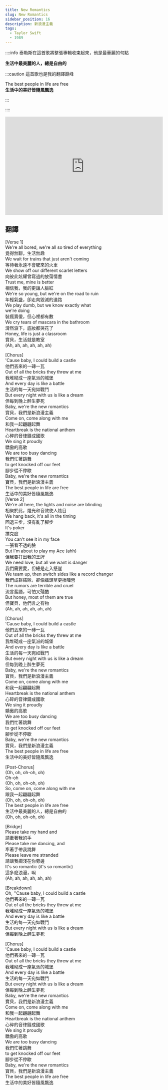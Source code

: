 ```yaml
---
title: New Romantics
slug: New Romantics
sidebar_position: 16
description: 新浪漫主義
tags:
  - Taylor Swift
  - 1989
---
```




::::info 泰勒斯在這首歌將整張專輯收束起來，他是最華麗的句點

**生活中最美麗的人，總是自由的**

:::caution 這首歌也是我的翻譯巔峰

The best people in life are free  
**生活中的美好皆隨風飄逸**  

:::

::::

<iframe width="100%" height="315" src="https://www.youtube.com/embed/zNKJFllFzpc" title="YouTube video player" frameborder="0" allow="accelerometer; autoplay; clipboard-write; encrypted-media; gyroscope; picture-in-picture; web-share" allowfullscreen></iframe> 

## 翻譯
[Verse 1]  
We're all bored, we're all so tired of everything  
覺得無聊，生活無趣  
We wait for trains that just aren't coming  
等待著永遠不會駛來的火車  
We show off our different scarlet letters  
向彼此炫耀曾寫過的放蕩情書  
Trust me, mine is better  
相信我，我的更讓人臉紅  
We're so young, but we're on the road to ruin  
年輕氣盛，卻走向毀滅的道路  
We play dumb, but we know exactly what  
we're doing  
裝瘋賣傻，但心裡都有數  
We cry tears of mascara in the bathroom  
潸然淚下，底妝都哭花了  
Honey, life is just a classroom  
寶貝，生活就是教室  
(Ah, ah, ah, ah, ah, ah)  
  
[Chorus]  
'Cause baby, I could build a castle  
他們丟來的一磚一瓦  
Out of all the bricks they threw at me  
我堆砌成一座氣派的城堡  
And every day is like a battle  
生活的每一天宛如戰鬥  
But every night with us is like a dream  
但每到晚上醉生夢死  
Baby, we're the new romantics  
寶貝，我們是新浪漫主義  
Come on, come along with me  
和我一起翩翩起舞  
Heartbreak is the national anthem  
心碎的音律鑄成國歌  
We sing it proudly  
驕傲的高歌  
We are too busy dancing  
我們忙著跳舞  
to get knocked off our feet  
腳步從不停歇  
Baby, we're the new romantics  
寶貝，我們是新浪漫主義  
The best people in life are free  
生活中的美好皆隨風飄逸  
[Verse 2]  
We're all here, the lights and noise are blinding  
相聚於此，燈光和音效使人炫目  
We hang back, it's all in the timing  
回退三步，沒有亂了腳步  
It's poker  
撲克臉  
You can't see it in my face  
一張看不透的臉  
But I'm about to play my Ace (ahh)  
但我要打出我的王牌  
We need love, but all we want is danger  
我們需要愛，但總是走入懸崖  
We team up, then switch sides like a record changer  
我們成群結隊，卻像牆頭草更換陣營  
The rumors are terrible and cruel  
流言蜚語，可怕又殘酷  
But honey, most of them are true  
但寶貝，他們言之有物  
(Ah, ah, ah, ah, ah, ah)  
  
[Chorus]  
'Cause baby, I could build a castle  
他們丟來的一磚一瓦  
Out of all the bricks they threw at me  
我堆砌成一座氣派的城堡  
And every day is like a battle  
生活的每一天宛如戰鬥  
But every night with us is like a dream  
但每到晚上醉生夢死  
Baby, we're the new romantics  
寶貝，我們是新浪漫主義  
Come on, come along with me  
和我一起翩翩起舞  
Heartbreak is the national anthem  
心碎的音律鑄成國歌  
We sing it proudly  
驕傲的高歌  
We are too busy dancing  
我們忙著跳舞  
to get knocked off our feet  
腳步從不停歇  
Baby, we're the new romantics  
寶貝，我們是新浪漫主義  
The best people in life are free  
生活中的美好皆隨風飄逸  
  
[Post-Chorus]  
(Oh, oh, oh-oh, oh)  
Oh-oh  
(Oh, oh, oh-oh, oh)  
So, come on, come along with me  
跟我一起翩翩起舞  
(Oh, oh, oh-oh, oh)  
The best people in life are free  
生活中最美麗的人，總是自由的  
(Oh, oh, oh-oh, oh)  
  
[Bridge]  
Please take my hand and  
請牽著我的手  
Please take me dancing, and  
牽著手帶我跳舞  
Please leave me stranded  
請讓我擱淺在你旁邊  
It's so romantic (it's so romantic)  
這多麼浪漫，啊  
(Ah, ah, ah, ah, ah, ah)  
  
[Breakdown]  
Oh, ''Cause baby, I could build a castle  
他們丟來的一磚一瓦  
Out of all the bricks they threw at me  
我堆砌成一座氣派的城堡  
And every day is like a battle  
生活的每一天宛如戰鬥  
But every night with us is like a dream  
但每到晚上醉生夢死  
  
[Chorus]  
'Cause baby, I could build a castle  
他們丟來的一磚一瓦  
Out of all the bricks they threw at me  
我堆砌成一座氣派的城堡  
And every day is like a battle  
生活的每一天宛如戰鬥  
But every night with us is like a dream  
但每到晚上醉生夢死  
Baby, we're the new romantics  
寶貝，我們是新浪漫主義  
Come on, come along with me  
和我一起翩翩起舞  
Heartbreak is the national anthem  
心碎的音律鑄成國歌  
We sing it proudly  
驕傲的高歌  
We are too busy dancing  
我們忙著跳舞  
to get knocked off our feet  
腳步從不停歇  
Baby, we're the new romantics  
寶貝，我們是新浪漫主義  
The best people in life are free  
生活中的美好皆隨風飄逸  
    
